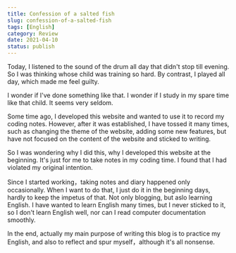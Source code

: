```yaml
---
title: Confession of a salted fish
slug: confession-of-a-salted-fish
tags: [English]
category: Review
date: 2021-04-10
status: publish
---
```

Today, I listened to the sound of the drum all day that didn't stop till evening. So I was thinking whose child was training so hard. By contrast, I played all day, which made me feel guilty.

I wonder if I've done something like that. I wonder if I study in my spare time like that child. It seems very seldom.

Some time ago, I developed this website and wanted to use it to record my coding notes. However, after it was established, I have tossed it many times, such as changing the theme of the website, adding some new features, but have not focused on the content of the website and sticked to writing.

So I was wondering why I did this,  why I developed this website at the beginning. It's just for me to take notes in my coding time. I found that I had violated my original intention.

Since I started working，taking notes and diary happened only occasionally. When I want to do that, I just do it in the beginning days, hardly to keep the impetus of that. Not only blogging, but aslo learning English. I have wanted to learn English many times, but I never sticked to it, so I don't learn English well, nor can I read computer documentation smoothly.

In the end, actually my main purpose of writing this blog is to practice my English, and also to reflect and spur myself，although it's all nonsense.